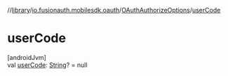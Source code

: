 //[library](../../../index.md)/[io.fusionauth.mobilesdk.oauth](../index.md)/[OAuthAuthorizeOptions](index.md)/[userCode](user-code.md)

# userCode

[androidJvm]\
val [userCode](user-code.md): [String](https://kotlinlang.org/api/latest/jvm/stdlib/kotlin/-string/index.html)? = null
